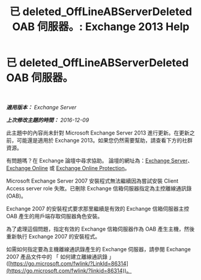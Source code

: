 ﻿---
title: '已 deleted_OffLineABServerDeleted OAB 伺服器。: Exchange 2013 Help'
TOCTitle: 已 deleted_OffLineABServerDeleted OAB 伺服器。
ms:assetid: 38b5dacf-ef65-4b25-97f6-d8dec956d7d5
ms:mtpsurl: https://technet.microsoft.com/zh-tw/library/ms.exch.setupreadiness.offlineabserverdeleted(v=EXCHG.150)
ms:contentKeyID: 50472874
ms.date: 05/21/2018
mtps_version: v=EXCHG.150
ms.translationtype: MT
---

# 已 deleted\_OffLineABServerDeleted OAB 伺服器。

 

_**適用版本：** Exchange Server_

_**上次修改主題的時間：** 2016-12-09_

此主題中的內容尚未針對 Microsoft Exchange Server 2013 進行更新。在更新之前，可能還是適用於 Exchange 2013。如果您仍然需要幫助，請查看下方的社群資源。

有問題嗎？在 Exchange 論壇中尋求協助。 論壇的網址為：[Exchange Server](https://go.microsoft.com/fwlink/p/?linkid=60612)、 [Exchange Online](https://go.microsoft.com/fwlink/p/?linkid=267542) 或 [Exchange Online Protection](https://go.microsoft.com/fwlink/p/?linkid=285351)。

Microsoft Exchange Server 2007 安裝程式無法繼續因為嘗試安裝 Client Access server role 失敗。已刪除 Exchange 信箱伺服器指定為主控離線通訊錄 (OAB)。

Exchange 2007 的安裝程式要求那里繼續是有效的 Exchange 信箱伺服器主控 OAB 產生的用戶端存取伺服器角色安裝。

為了處理這個問題，指定有效的 Exchange 信箱伺服器作為 OAB 產生主機，然後重新執行 Exchange 2007 的安裝程式。

如需如何指定要為主機離線通訊錄產生的 Exchange 伺服器，請參閱 Exchange 2007 產品文件中的 「 如何建立離線通訊錄 」 ([https://go.microsoft.com/fwlink/?LinkId=86314](https://go.microsoft.com/fwlink/?linkid=86314))。

